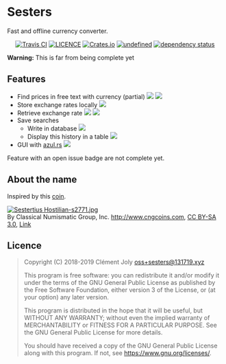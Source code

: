 # Sesters

Fast and offline currency converter.

<p align="center">
<a href="https://travis-ci.com/leowzukw/sesters"><img src="https://img.shields.io/travis/com/leowzukw/sesters.svg" alt="Travis CI" /></a> <a href="./LICENSE"><img src="https://img.shields.io/github/license/leowzukw/sesters.svg" alt="LICENCE" /></a> <a href="https://crates.io/crates/sesters"><img src="https://img.shields.io/crates/v/sesters.svg" alt="Crates.io" /></a> <a href="https://crates.io/crates/sesters"><img alt="undefined" src="https://img.shields.io/crates/d/sesters.svg"></a> <a href="https://deps.rs/repo/github/leowzukw/sesters"><img src="https://deps.rs/repo/github/leowzukw/sesters/status.svg" alt="dependency status" /></a>
</p>

**Warning:** This is far from being complete yet

## Features

- Find prices in free text with currency (partial)  [![](https://img.shields.io/github/issues/detail/s/leowzukw/sesters/1.svg)](https://github.com/leowzukw/sesters/issues/1) [![](https://img.shields.io/github/issues/detail/s/leowzukw/sesters/2.svg)](https://github.com/leowzukw/sesters/issues/2)
- Store exchange rates locally [![](https://img.shields.io/github/issues/detail/s/leowzukw/sesters/s.svg)](https://github.com/leowzukw/sesters/issues/8)
- Retrieve exchange rate [![](https://img.shields.io/github/issues/detail/s/leowzukw/sesters/3.svg)](https://github.com/leowzukw/sesters/issues/3) [![](https://img.shields.io/github/issues/detail/s/leowzukw/sesters/4.svg)](https://github.com/leowzukw/sesters/issues/4)
- Save searches
  -  Write in database [![](https://img.shields.io/github/issues/detail/s/leowzukw/sesters/5.svg)](https://github.com/leowzukw/sesters/issues/5)
  - Display this history in a table [![](https://img.shields.io/github/issues/detail/s/leowzukw/sesters/6.svg)](https://github.com/leowzukw/sesters/issues/6)
- GUI with [azul.rs](https://azul.rs/) [![](https://img.shields.io/github/issues/detail/s/leowzukw/sesters/6.svg)](https://github.com/leowzukw/sesters/issues/6)

Feature with an open issue badge are not complete yet.

## About the name

Inspired by this [coin](https://en.wikipedia.org/wiki/Sestertius).

<p><a href="https://commons.wikimedia.org/wiki/File:Sestertius_Hostilian-s2771.jpg#/media/File:Sestertius_Hostilian-s2771.jpg"><img src="https://upload.wikimedia.org/wikipedia/commons/f/f3/Sestertius_Hostilian-s2771.jpg" alt="Sestertius Hostilian-s2771.jpg"></a><br>By Classical Numismatic Group, Inc. <a rel="nofollow" class="external free" href="http://www.cngcoins.com">http://www.cngcoins.com</a>, <a href="http://creativecommons.org/licenses/by-sa/3.0/" title="Creative Commons Attribution-Share Alike 3.0">CC BY-SA 3.0</a>, <a href="https://commons.wikimedia.org/w/index.php?curid=380116">Link</a></p>

## Licence

> Copyright (C) 2018-2019  Clément Joly <oss+sesters@131719.xyz>
> 
> This program is free software: you can redistribute it and/or modify
> it under the terms of the GNU General Public License as published by
> the Free Software Foundation, either version 3 of the License, or
> (at your option) any later version.
> 
> This program is distributed in the hope that it will be useful,
> but WITHOUT ANY WARRANTY; without even the implied warranty of
> MERCHANTABILITY or FITNESS FOR A PARTICULAR PURPOSE.  See the
> GNU General Public License for more details.
> 
> You should have received a copy of the GNU General Public License
> along with this program.  If not, see <https://www.gnu.org/licenses/>.
